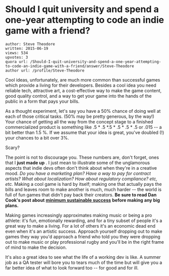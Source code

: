 # Should I quit university and spend a one-year attempting to code an indie game with a friend?

	author: Steve Theodore
	written: 2015-06-19
	views: 534
	upvotes: 3
	quora url: /Should-I-quit-university-and-spend-a-one-year-attempting-to-code-an-indie-game-with-a-friend/answer/Steve-Theodore
	author url: /profile/Steve-Theodore


Cool ideas, unfortunately, are much more common than successful games which provide a living for their developers. Besides a cool idea you need reliable tech, attractive art, a cost-effective way to make the game content, good quality control, and a way to get your game into the hands of the public in a form that pays your bills.

As a thought experiment, let's say you have a 50% chance of doing well at each of those critical tasks. (50% may be pretty generous, by the way!) Your chance of getting all the way from the concept stage to a finished commercialized product is something like .5 * .5 *.5 * .5 * .5 * .5 or .015 -- a bit better than 1.5 %. If we assume that your idea is great, you've doubled (!) your chances to a bit over 3%.

Scary?

The point is not to discourage you. These numbers are, don't forget, ones that I __just made up__ . I just mean to illustrate some of the unglamorous aspects that indie devs often don't think about when they're in a creative mood. _Do you have a marketing plan? Have a way to pay for contract artists? What about localization? How about regulatory compliance? etc, etc._  Making a cool game is hard by itself; making one that actually pays the bills and leaves room to make another is much, much harder -- the world is full of fun games that didn't pay back their creators. __Be sure to read Dan Cook's post about__ __[minimum sustainable success](http://www.lostgarden.com/)__ __before making any big plans.__ 

Making games increasingly approximates making music or being a pro athlete: it's fun, emotionally rewarding, and for a tiny subset of people it's a great way to make a living. For a lot of others it's an economic dead end even when it's an artistic success. Approach yourself dropping out to make games they way you'd approach a friend who told you they were dropping out to make music or play professional rugby and you'll be in the right frame of mind to make the decision.

It's also a great idea to see what the life of a working dev is like. A summer job as a QA tester will bore you to tears much of the time but will give you a far better idea of what to look forward too -- for good and for ill.

